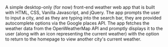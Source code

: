 A simple desktop-only (for now) front-end weather web app that is built with HTML, CSS, Vanilla Javascript, and jQuery. The app prompts the user to input a city, and as they are typing into the search bar, they are provided autocomplete options via the Google places API. The app fetches the weather data from the OpenWeatherMap API and promptly displays it to the user (along with an icon representing the current weather) with the option to return to the homepage to view another city's current weather.
